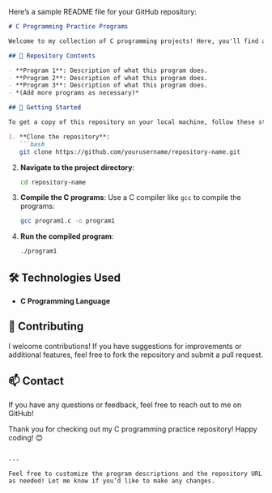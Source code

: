 Here’s a sample README file for your GitHub repository:

```markdown
# C Programming Practice Programs

Welcome to my collection of C programming projects! Here, you'll find a variety of programs that I've created primarily for practice. Each program demonstrates different concepts and techniques in C, helping me deepen my understanding of the language.

## 📂 Repository Contents

- **Program 1**: Description of what this program does.
- **Program 2**: Description of what this program does.
- **Program 3**: Description of what this program does.
- *(Add more programs as necessary)*

## 🚀 Getting Started

To get a copy of this repository on your local machine, follow these steps:

1. **Clone the repository**:
   ```bash
   git clone https://github.com/yourusername/repository-name.git
   ```

2. **Navigate to the project directory**:
   ```bash
   cd repository-name
   ```

3. **Compile the C programs**:
   Use a C compiler like `gcc` to compile the programs:
   ```bash
   gcc program1.c -o program1
   ```

4. **Run the compiled program**:
   ```bash
   ./program1
   ```

## 🛠️ Technologies Used

- **C Programming Language**

## 🤝 Contributing

I welcome contributions! If you have suggestions for improvements or additional features, feel free to fork the repository and submit a pull request.

## 📫 Contact

If you have any questions or feedback, feel free to reach out to me on GitHub!

Thank you for checking out my C programming practice repository! Happy coding! 😊
```

---

Feel free to customize the program descriptions and the repository URL as needed! Let me know if you’d like to make any changes.
